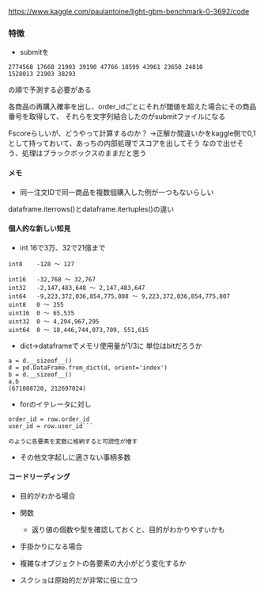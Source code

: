 https://www.kaggle.com/paulantoine/light-gbm-benchmark-0-3692/code

### 特徴

- submitを

```注文番号 注文した商品番号の文字列の足し合わせ
2774568	17668 21903 39190 47766 18599 43961 23650 24810
1528013	21903 38293
```
の順で予測する必要がある

各商品の再購入確率を出し、order_idごとにそれが閾値を超えた場合にその商品番号を取得して、
それらを文字列結合したのがsubmitファイルになる

Fscoreらしいが、どうやって計算するのか？
→正解か間違いかをkaggle側で0,1として持っておいて、あっちの内部処理でスコアを出してそう
なので出せそう、処理はブラックボックスのままだと思う

#### メモ
- 同一注文IDで同一商品を複数個購入した例が一つもないらしい

dataframe.iterrows()とdataframe.itertuples()の違い





#### 個人的な新しい知見

- int 16で3万、32で21億まで
```
int8	-128 ～ 127

int16	-32,768 ～ 32,767
int32	-2,147,483,648 ～ 2,147,483,647
int64	-9,223,372,036,854,775,808 ～ 9,223,372,036,854,775,807
uint8	0 ～ 255
uint16	0 ～ 65,535
uint32	0 ～ 4,294,967,295
uint64	0 ～ 18,446,744,073,709, 551,615
```

- dict→dataframeでメモリ使用量が1/3に
単位はbitだろうか

```
a = d.__sizeof__()
d = pd.DataFrame.from_dict(d, orient='index')
b = d.__sizeof__()
a,b
(671088720, 212697024)
```
- forのイテレータに対し
```
order_id = row.order_id
user_id = row.user_id```

のように各要素を変数に格納すると可読性が増す
```
- その他文字起しに適さない事柄多数

#### コードリーディング
- 目的がわかる場合
- 関数
    - 返り値の個数や型を確認しておくと、目的がわかりやすいかも

- 手掛かりになる場合
- 複雑なオブジェクトの各要素の大小がどう変化するか

- スクショは原始的だが非常に役に立つ
